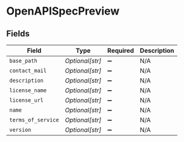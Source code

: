 # OpenAPISpecPreview


## Fields

| Field              | Type               | Required           | Description        |
| ------------------ | ------------------ | ------------------ | ------------------ |
| `base_path`        | *Optional[str]*    | :heavy_minus_sign: | N/A                |
| `contact_mail`     | *Optional[str]*    | :heavy_minus_sign: | N/A                |
| `description`      | *Optional[str]*    | :heavy_minus_sign: | N/A                |
| `license_name`     | *Optional[str]*    | :heavy_minus_sign: | N/A                |
| `license_url`      | *Optional[str]*    | :heavy_minus_sign: | N/A                |
| `name`             | *Optional[str]*    | :heavy_minus_sign: | N/A                |
| `terms_of_service` | *Optional[str]*    | :heavy_minus_sign: | N/A                |
| `version`          | *Optional[str]*    | :heavy_minus_sign: | N/A                |